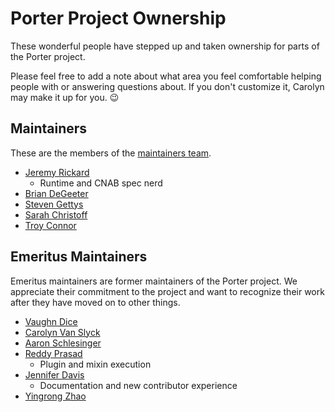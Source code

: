 # Porter Project Ownership

These wonderful people have stepped up and taken ownership for parts of the Porter project.

Please feel free to add a note about what area you feel comfortable helping people with or answering
questions about. If you don't customize it, Carolyn may make it up for you. 😉

## Maintainers

These are the members of the [maintainers team](https://github.com/orgs/getporter/teams/maintainers).

* [Jeremy Rickard](https://github.com/jeremyrickard)
    * Runtime and CNAB spec nerd
* [Brian DeGeeter](https://github.com/bdegeeter)
* [Steven Gettys](https://github.com/sgettys)
* [Sarah Christoff](https://github.com/schristoff)
* [Troy Connor](https://github.com/troy0820)

## Emeritus Maintainers

Emeritus maintainers are former maintainers of the Porter project.
We appreciate their commitment to the project and want to recognize their work after they have moved on to other things.

* [Vaughn Dice](https://github.com/vdice)
* [Carolyn Van Slyck](https://github.com/carolynvs)
* [Aaron Schlesinger](https://github.com/arschles)
* [Reddy Prasad](https://github.com/dev-drprasad)
    * Plugin and mixin execution
* [Jennifer Davis](https://github.com/iennae)
    * Documentation and new contributor experience
* [Yingrong Zhao](https://github.com/vinozzz)
